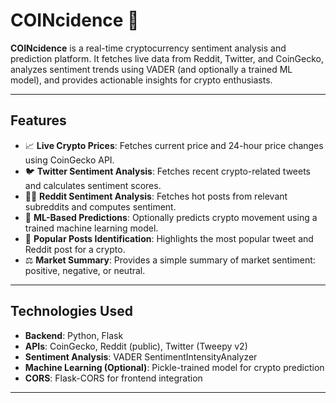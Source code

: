 # COINcidence 🚀

**COINcidence** is a real-time cryptocurrency sentiment analysis and prediction platform. It fetches live data from Reddit, Twitter, and CoinGecko, analyzes sentiment trends using VADER (and optionally a trained ML model), and provides actionable insights for crypto enthusiasts.  

---

## Features

- 📈 **Live Crypto Prices**: Fetches current price and 24-hour price changes using CoinGecko API.  
- 🐦 **Twitter Sentiment Analysis**: Fetches recent crypto-related tweets and calculates sentiment scores.  
- 👨‍💻 **Reddit Sentiment Analysis**: Fetches hot posts from relevant subreddits and computes sentiment.  
- 🤖 **ML-Based Predictions**: Optionally predicts crypto movement using a trained machine learning model.  
- 📝 **Popular Posts Identification**: Highlights the most popular tweet and Reddit post for a crypto.  
- ⚖️ **Market Summary**: Provides a simple summary of market sentiment: positive, negative, or neutral.  

---

## Technologies Used

- **Backend**: Python, Flask  
- **APIs**: CoinGecko, Reddit (public), Twitter (Tweepy v2)  
- **Sentiment Analysis**: VADER SentimentIntensityAnalyzer  
- **Machine Learning (Optional)**: Pickle-trained model for crypto prediction  
- **CORS**: Flask-CORS for frontend integration  

---

